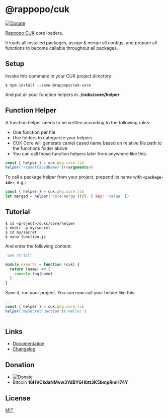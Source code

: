 # @rappopo/cuk

[![Donate](https://img.shields.io/badge/Donate-PayPal-green.svg)](https://paypal.me/ardhilukianto)

[Rappopo CUK](https://docs.rappopo.com/cuk/) core loaders.

It loads all installed packages, assign & merge all configs, and prepare all functions to become callable throughout all packages.

## Setup

Invoke this command in your CUK project directory:

```
$ npm install --save @rappopo/cuk-core
```

And put all your function helpers in **./cuks/core/helper**

## Function Helper

A function helper needs to be written according to the following rules:

- One function per file
- Use folders to categorize your helpers
- CUK Core will generate camel cased name based on relative file path to the functions folder above
- You can call those function helpers later from anywhere like this:

```js
const { helper } = cuk.pkg.core.lib
helper('<camelCasedName>')(<arguments>)
```

To call a package helper from your project, prepend its name with **`<package-id>:`**, e.g.:

```js
const { helper } = cuk.pkg.core.lib
let merged = helper('core:merge')({}, { key: 'value' })
```


## Tutorial

```
$ cd <project>/cuks/core/helper
$ mkdir -p my/secret
$ cd my/secret
$ nano function.js
```

And enter the following content:

```js
'use strict'

module.exports = function (cuk) {
  return (name) => {
    console.log(name)
  }
}
```

Save it, run your project. You can now call your helper like this:

```js
...
const { helper } = cuk.pkg.core.lib
helper('mySecretFunction')('Hello!')
...
```

## Links

* [Documentation](https://docs.rappopo.com/cuk/)
* [Changelog](CHANGELOG.md)

## Donation
* [![Donate](https://img.shields.io/badge/Donate-PayPal-green.svg)](https://paypal.me/ardhilukianto)
* Bitcoin **16HVCkdaNMvw3YdBYGHbtt3K5bmpRmH74Y**

## License

[MIT](LICENSE.md)
